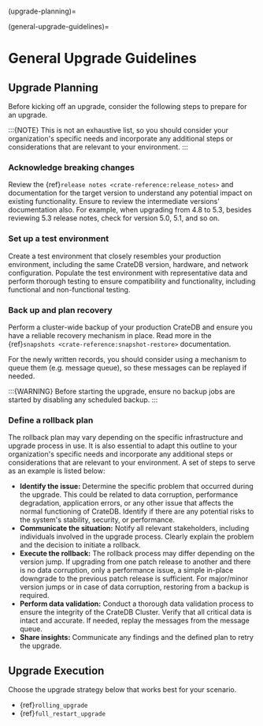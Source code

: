 ```{highlight} sh
```

(upgrade-planning)=

(general-upgrade-guidelines)=

# General Upgrade Guidelines

## Upgrade Planning

Before kicking off an upgrade, consider the following steps to prepare for an
upgrade.

:::{NOTE}
This is not an exhaustive list, so you should consider your organization's
specific needs and incorporate any additional steps or considerations that
are relevant to your environment.
:::

### Acknowledge breaking changes

Review the {ref}`release notes <crate-reference:release_notes>` and documentation
for the target version to understand any potential impact on existing functionality.
Ensure to review the intermediate versions' documentation also. For example, when
upgrading from 4.8 to 5.3, besides reviewing 5.3 release notes, check for version
5.0, 5.1, and so on.

### Set up a test environment

Create a test environment that closely resembles your production environment,
including the same CrateDB version, hardware, and network configuration.
Populate the test environment with representative data and perform thorough
testing to ensure compatibility and functionality, including functional and
non-functional testing.

### Back up and plan recovery

Perform a cluster-wide backup of your production CrateDB and ensure you have a
reliable recovery mechanism in place. Read more in the
{ref}`snapshots <crate-reference:snapshot-restore>` documentation.

For the newly written records, you should consider using a mechanism to queue
them (e.g. message queue), so these messages can be replayed if needed.

:::{WARNING}
Before starting the upgrade, ensure no backup jobs are started by disabling
any scheduled backup.
:::

### Define a rollback plan

The rollback plan may vary depending on the specific infrastructure and upgrade
process in use. It is also essential to adapt this outline to your organization's
specific needs and incorporate any additional steps or considerations that are
relevant to your environment. A set of steps to serve as an example is listed
below:

- **Identify the issue:** Determine the specific problem that occurred during
  the upgrade. This could be related to data corruption, performance degradation,
  application errors, or any other issue that affects the normal functioning of
  CrateDB. Identify if there are any potential risks to the system's stability,
  security, or performance.
- **Communicate the situation:** Notify all relevant stakeholders, including
  individuals involved in the upgrade process. Clearly explain the problem and the
  decision to initiate a rollback.
- **Execute the rollback:** The rollback process may differ depending on the
  version jump. If upgrading from one patch release to another and there is no data
  corruption, only a performance issue, a simple in-place downgrade to the previous
  patch release is sufficient. For major/minor version jumps or in case of data
  corruption, restoring from a backup is required.
- **Perform data validation:** Conduct a thorough data validation process to
  ensure the integrity of the CrateDB Cluster. Verify that all critical data is
  intact and accurate. If needed, replay the messages from the message queue.
- **Share insights:** Communicate any findings and the defined plan to retry the
  upgrade.

## Upgrade Execution

Choose the upgrade strategy below that works best for your scenario.

- {ref}`rolling_upgrade`
- {ref}`full_restart_upgrade`

